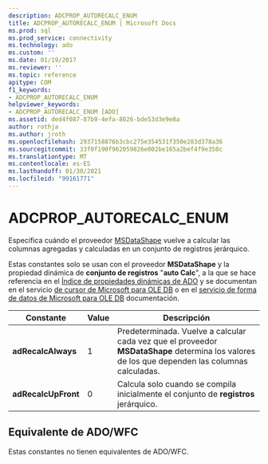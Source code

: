 ```yaml
---
description: ADCPROP_AUTORECALC_ENUM
title: ADCPROP_AUTORECALC_ENUM | Microsoft Docs
ms.prod: sql
ms.prod_service: connectivity
ms.technology: ado
ms.custom: ''
ms.date: 01/19/2017
ms.reviewer: ''
ms.topic: reference
apitype: COM
f1_keywords:
- ADCPROP_AUTORECALC_ENUM
helpviewer_keywords:
- ADCPROP_AUTORECALC_ENUM [ADO]
ms.assetid: ded4f087-87b9-4efa-8026-bde53d3e9e8a
author: rothja
ms.author: jroth
ms.openlocfilehash: 2937158876b3cbc275e354531f350e283d378a36
ms.sourcegitcommit: 33f0f190f962059826e002be165a2bef4f9e350c
ms.translationtype: MT
ms.contentlocale: es-ES
ms.lasthandoff: 01/30/2021
ms.locfileid: "99161771"
---
```

# <a name="adcprop_autorecalc_enum"></a>ADCPROP_AUTORECALC_ENUM
Especifica cuándo el proveedor [MSDataShape](../../guide/appendixes/microsoft-data-shaping-service-for-ole-db-ado-service-provider.md) vuelve a calcular las columnas agregadas y calculadas en un conjunto de registros jerárquico.  
  
 Estas constantes solo se usan con el proveedor **MSDataShape** y la propiedad dinámica de **conjunto de registros** "**auto Calc**", a la que se hace referencia en el [Índice de propiedades dinámicas de ADO](./ado-dynamic-property-index.md) y se documentan en el servicio [de cursor de Microsoft para OLE DB](../../guide/appendixes/microsoft-cursor-service-for-ole-db-ado-service-component.md) o en el [servicio de forma de datos de Microsoft para OLE DB](../../guide/appendixes/microsoft-data-shaping-service-for-ole-db-ado-service-provider.md) documentación.  
  
|Constante|Value|Descripción|  
|--------------|-----------|-----------------|  
|**adRecalcAlways**|1|Predeterminada. Vuelve a calcular cada vez que el proveedor **MSDataShape** determina los valores de los que dependen las columnas calculadas.|  
|**adRecalcUpFront**|0|Calcula solo cuando se compila inicialmente el conjunto de **registros** jerárquico.|  
  
## <a name="adowfc-equivalent"></a>Equivalente de ADO/WFC  
 Estas constantes no tienen equivalentes de ADO/WFC.